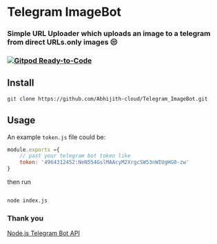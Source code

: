 # Telegram ImageBot
### Simple URL Uploader which uploads an image to a telegram from direct URLs.only images 😒
### [![Gitpod Ready-to-Code](https://img.shields.io/badge/Gitpod-ready--to--code-blue?logo=gitpod)](https://gitpod.io/#https://github.com/Abhijith-cloud/Telegram_ImageBot) 
## Install
```sh
git clone https://github.com/Abhijith-cloud/Telegram_ImageBot.git
```

## Usage

An example `token.js` file could be:
```js
module.exports ={
    // past your telegram bot token like
    token: '4964312452:NeN554GslMAAcyM2XrgcSW53nWIUgHG0-zw'
}
```
then run

```sh

node index.js

```
### Thank you
[Node.js Telegram Bot API](https://github.com/yagop/node-telegram-bot-api/)
